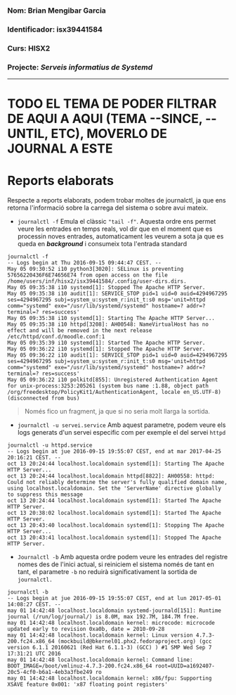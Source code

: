 ### Nom: Brian Mengibar Garcia

### Identificador: isx39441584

### Curs: HISX2

### Projecte: _Serveis informatius de Systemd_
----------------------------------------------

# TODO EL TEMA DE PODER FILTRAR DE AQUI A AQUI (TEMA --SINCE, --UNTIL, ETC), MOVERLO DE JOURNAL A ESTE

# Reports elaborats
Respecte a reports elaborats, podem trobar moltes de journalctl, ja
que ens retorna l'informació sobre la carrega del sistema o sobre avui
mateix.

* ``journalctl -f``
Emula el clàssic ``"tail -f"``. Aquesta ordre ens permet veure les entrades
en temps reals, vol dir que en el moment que es processin noves entrades,
automaticament les veurem a sota ja que es queda en **_background_** i
consumeix tota l'entrada standard
```
journalctl -f
-- Logs begin at Thu 2016-09-15 09:44:47 CEST. --
May 05 09:30:52 i10 python3[3020]: SELinux is preventing 57656220436F6E74656E74 from open access on the file /home/users/inf/hisx2/isx39441584/.config/user-dirs.dirs.
May 05 09:35:38 i10 systemd[1]: Stopped The Apache HTTP Server.
May 05 09:35:38 i10 audit[1]: SERVICE_STOP pid=1 uid=0 auid=4294967295 ses=4294967295 subj=system_u:system_r:init_t:s0 msg='unit=httpd comm="systemd" exe="/usr/lib/systemd/systemd" hostname=? addr=? terminal=? res=success'
May 05 09:35:38 i10 systemd[1]: Starting The Apache HTTP Server...
May 05 09:35:38 i10 httpd[3208]: AH00548: NameVirtualHost has no effect and will be removed in the next release /etc/httpd/conf.d/moodle.conf:1
May 05 09:35:39 i10 systemd[1]: Started The Apache HTTP Server.
May 05 09:36:22 i10 systemd[1]: Stopped The Apache HTTP Server.
May 05 09:36:22 i10 audit[1]: SERVICE_STOP pid=1 uid=0 auid=4294967295 ses=4294967295 subj=system_u:system_r:init_t:s0 msg='unit=httpd comm="systemd" exe="/usr/lib/systemd/systemd" hostname=? addr=? terminal=? res=success'
May 05 09:36:22 i10 polkitd[855]: Unregistered Authentication Agent for unix-process:3253:205261 (system bus name :1.88, object path /org/freedesktop/PolicyKit1/AuthenticationAgent, locale en_US.UTF-8) (disconnected from bus)
```

> Només fico un fragment, ja que si no seria molt llarga la sortida.

* ``journalctl -u servei.service``
Amb aquest parametre, podem veure els logs generats d'un servei
especific com per exemple el del servei ``httpd``

```
journalctl -u httpd.service
-- Logs begin at jue 2016-09-15 19:55:07 CEST, end at mar 2017-04-25 20:16:21 CEST. --
oct 13 20:24:44 localhost.localdomain systemd[1]: Starting The Apache HTTP Server...
oct 13 20:24:44 localhost.localdomain httpd[8822]: AH00558: httpd: Could not reliably determine the server's fully qualified domain name, using localhost.localdomain. Set the 'ServerName' directive globally to suppress this message
oct 13 20:24:44 localhost.localdomain systemd[1]: Started The Apache HTTP Server.
oct 13 20:38:02 localhost.localdomain systemd[1]: Started The Apache HTTP Server.
oct 13 20:43:40 localhost.localdomain systemd[1]: Stopping The Apache HTTP Server...
oct 13 20:43:41 localhost.localdomain systemd[1]: Stopped The Apache HTTP Server.
```

* ``Journalctl -b``
Amb aquesta ordre podem veure les entrades del registre nomes des de
l'inici actual, si reiniciem el sistema només de tant en tant, el parametre ``-b`` 
no reduirà significativament la sortida de ``journalctl.``

```
journalctl -b 
-- Logs begin at jue 2016-09-15 19:55:07 CEST, end at lun 2017-05-01 14:08:27 CEST. --
may 01 14:42:48 localhost.localdomain systemd-journald[151]: Runtime journal (/run/log/journal/) is 8.0M, max 192.7M, 184.7M free.
may 01 14:42:48 localhost.localdomain kernel: microcode: microcode updated early to revision 0xa0b, date = 2010-09-28
may 01 14:42:48 localhost.localdomain kernel: Linux version 4.7.3-200.fc24.x86_64 (mockbuild@bkernel01.phx2.fedoraproject.org) (gcc version 6.1.1 20160621 (Red Hat 6.1.1-3) (GCC) ) #1 SMP Wed Sep 7 17:31:21 UTC 2016
may 01 14:42:48 localhost.localdomain kernel: Command line: BOOT_IMAGE=/boot/vmlinuz-4.7.3-200.fc24.x86_64 root=UUID=a1692407-20c5-4cf0-b6a1-4eb3a3fbe249 ro
may 01 14:42:48 localhost.localdomain kernel: x86/fpu: Supporting XSAVE feature 0x001: 'x87 floating point registers'
```
